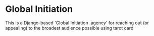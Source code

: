 # Global Initiation

This is a Django-based 'Global Initiation .agency' for reaching out (or appealing) to the broadest audience possible using tarot card
